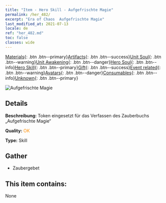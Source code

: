 ```yaml
---
title: "Item - Hero Skill - Aufgefrischte Magie"
permalink: /her_482/
excerpt: "Era of Chaos  Aufgefrischte Magie"
last_modified_at: 2021-07-13
locale: de
ref: "her_482.md"
toc: false
classes: wide
---
```

 [Materials](/ItemsDE/){: .btn .btn--primary}[Artifacts](/ItemsDE/Artifacts/){: .btn .btn--success}[Unit Soul](/ItemsDE/UnitSoul/){: .btn .btn--warning}[Unit Awakening](/ItemsDE/UnitAwakening/){: .btn .btn--danger}[Hero Soul](/ItemsDE/HeroSoul/){: .btn .btn--info}[Hero Skill](/ItemsDE/HeroSkill/){: .btn .btn--primary}[Gift](/ItemsDE/Gift/){: .btn .btn--success}[Event related](/ItemsDE/Events/){: .btn .btn--warning}[Avatars](/ItemsDE/Avatars/){: .btn .btn--danger}[Consumables](/ItemsDE/Consumables/){: .btn .btn--info}[Unknown](/ItemsDE/Unknown/){: .btn .btn--primary}

 ![Aufgefrischte Magie](/images/t/ps_falichongying.png)

## Details
 **Beschreibung:** Token eingesetzt für das Verfassen des Zauberbuchs „Aufgefrischte Magie“

 **Quality:** <span style="color: #FF8C00">OK</span>

 **Type:** Skill

## Gather

*    Zaubergebet 

## This item contains:

  None

